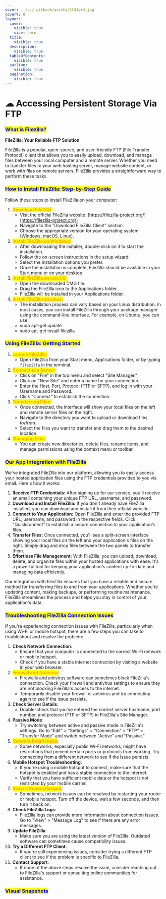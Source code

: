 ```yaml
---
cover: ../../.gitbook/assets/2f31gr4.jpg
coverY: 0
layout:
  cover:
    visible: true
    size: hero
  title:
    visible: true
  description:
    visible: true
  tableOfContents:
    visible: true
  outline:
    visible: true
  pagination:
    visible: true
---
```


# ☁ Accessing Persistent Storage Via FTP

### <mark style="color:blue;">**What is Filezilla?**</mark>

**FileZilla: Your Reliable FTP Solution**

FileZilla is a popular, open-source, and user-friendly FTP (File Transfer Protocol) client that allows you to easily upload, download, and manage files between your local computer and a remote server. Whether you need to transfer files to your web hosting server, manage website content, or work with files on remote servers, FileZilla provides a straightforward way to perform these tasks.

### <mark style="color:blue;">**How to Install FileZilla: Step-by-Step Guide**</mark>

Follow these steps to install FileZilla on your computer:

1. <mark style="color:orange;">**Download FileZilla**</mark><mark style="color:orange;">:</mark>
   * Visit the official FileZilla website: [https://filezilla-project.org/](https://filezilla-project.org/)
   * Navigate to the "Download FileZilla Client" section.
   * Choose the appropriate version for your operating system (Windows, macOS, Linux).
2. <mark style="color:orange;">**Install FileZilla on Windows**</mark><mark style="color:orange;">:</mark>
   * After downloading the installer, double-click on it to start the installation.
   * Follow the on-screen instructions in the setup wizard.
   * Select the installation options you prefer.
   * Once the installation is complete, FileZilla should be available in your Start menu or on your desktop.
3. <mark style="color:orange;">**Install FileZilla on macOS**</mark><mark style="color:orange;">:</mark>
   * Open the downloaded DMG file.
   * Drag the FileZilla icon to the Applications folder.
   * FileZilla will be installed in your Applications folder.
4. <mark style="color:orange;">**Install FileZilla on Linux**</mark><mark style="color:orange;">:</mark>
   * The installation process can vary based on your Linux distribution. In most cases, you can install FileZilla through your package manager using the command-line interface. For example, on Ubuntu, you can use:
   * sudo apt-get update
   * &#x20;sudo apt-get install filezilla

### <mark style="color:blue;">**Using FileZilla: Getting Started**</mark>

1. <mark style="color:orange;">**Launch FileZilla**</mark><mark style="color:orange;">:</mark>
   * Open FileZilla from your Start menu, Applications folder, or by typing `filezilla` in the terminal.
2. <mark style="color:orange;">**Connect to a Server**</mark><mark style="color:orange;">:</mark>
   * Click on "File" in the top menu and select "Site Manager."
   * Click on "New Site" and enter a name for your connection.
   * Enter the Host, Port, Protocol (FTP or SFTP), and log in with your Username and Password.
   * Click "Connect" to establish the connection.
3. <mark style="color:orange;">**Transferring Files**</mark><mark style="color:orange;">:</mark>
   * Once connected, the interface will show your local files on the left and remote server files on the right.
   * Navigate to the directory you want to upload or download files to/from.
   * Select the files you want to transfer and drag them to the desired location.
4. <mark style="color:orange;">**Managing Files**</mark><mark style="color:orange;">:</mark>
   * You can create new directories, delete files, rename items, and manage permissions using the context menu or toolbar.



### <mark style="color:blue;">**Our App Integration with FileZilla**</mark>

We've integrated FileZilla into our platform, allowing you to easily access your hosted application files using the FTP credentials provided to you via email. Here's how it works:

1. **Receive FTP Credentials:** After signing up for our service, you'll receive an email containing your unique FTP URL, username, and password.
2. **Download and Install FileZilla:** If you don't already have FileZilla installed, you can download and install it from their official website.
3. **Connect to Your Application:** Open FileZilla and enter the provided FTP URL, username, and password in the respective fields. Click "Quickconnect" to establish a secure connection to your application's files.
4. **Transfer Files:** Once connected, you'll see a split-screen interface showing your local files on the left and your application's files on the right. Simply drag and drop files between the two panels to transfer them.
5. **Effortless File Management:** With FileZilla, you can upload, download, delete, and organize files within your hosted applications with ease. It's a powerful tool for keeping your application's content up-to-date and managing data efficiently.

Our integration with FileZilla ensures that you have a reliable and secure method for transferring files to and from your applications. Whether you're updating content, making backups, or performing routine maintenance, FileZilla streamlines the process and helps you stay in control of your application's data.



### <mark style="color:blue;">**Troubleshooting FileZilla Connection Issues**</mark>

If you're experiencing connection issues with FileZilla, particularly when using Wi-Fi or mobile hotspot, there are a few steps you can take to troubleshoot and resolve the problem:

1. **Check Network Connection**:
   * Ensure that your computer is connected to the correct Wi-Fi network or mobile hotspot.
   * Check if you have a stable internet connection by visiting a website in your web browser.
2. <mark style="color:orange;">**Firewall and Antivirus**</mark>:
   * Firewalls and antivirus software can sometimes block FileZilla's connection. Check your firewall and antivirus settings to ensure they are not blocking FileZilla's access to the internet.
   * Temporarily disable your firewall or antivirus and try connecting again to see if the issue persists.
3. **Check Server Details**:
   * Double-check that you've entered the correct server hostname, port number, and protocol (FTP or SFTP) in FileZilla's Site Manager.
4. **Passive Mode**:
   * Try switching between active and passive mode in FileZilla's settings. Go to "Edit" > "Settings" > "Connection" > "FTP" > "Transfer Mode" and switch between "Active" and "Passive."
5. <mark style="color:orange;">**Network Restrictions**</mark>:
   * Some networks, especially public Wi-Fi networks, might have restrictions that prevent certain ports or protocols from working. Try connecting from a different network to see if the issue persists.
6. **Mobile Hotspot Troubleshooting**:
   * If you're using a mobile hotspot to connect, make sure that the hotspot is enabled and has a stable connection to the internet.
   * Verify that you have sufficient mobile data or the hotspot is not restricted by your mobile carrier.
7. <mark style="color:orange;">**Restart Router/Hotspot**</mark>:
   * Sometimes, network issues can be resolved by restarting your router or mobile hotspot. Turn off the device, wait a few seconds, and then turn it back on.
8. **Check FileZilla Logs**:
   * FileZilla logs can provide more information about connection issues. Go to "View" > "Message Log" to see if there are any error messages.
9. **Update FileZilla**:
   * Make sure you are using the latest version of FileZilla. Outdated software can sometimes cause compatibility issues.
10. **Try a Different FTP Client**:
    * If you're still experiencing issues, consider trying a different FTP client to see if the problem is specific to FileZilla.
11. **Contact Support**:
    * If none of the above steps resolve the issue, consider reaching out to FileZilla's support or consulting online communities for assistance.

### <mark style="color:blue;">Visual Snapshots</mark>



<div>

<figure><img src="../../.gitbook/assets/Screenshot 2023-08-24 125043.png" alt=""><figcaption></figcaption></figure>

 

<figure><img src="../../.gitbook/assets/Screenshot 2023-08-24 144601.png" alt=""><figcaption></figcaption></figure>

 

<figure><img src="../../.gitbook/assets/Screenshot 2023-08-24 144427.png" alt=""><figcaption></figcaption></figure>

</div>
